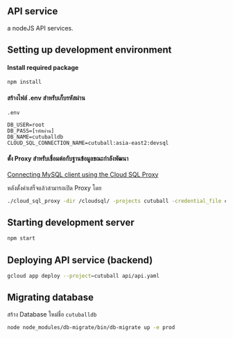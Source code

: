 API service
--------------------

a nodeJS API services.

## Setting up development environment

#### Install required package
```bash
npm install
```

#### สร้างไฟล์ .env สำหรับเก็บรหัสผ่าน

`.env`
```
DB_USER=root
DB_PASS=[รหัสผ่าน]
DB_NAME=cutuballdb
CLOUD_SQL_CONNECTION_NAME=cutuball:asia-east2:devsql
```

#### ตั้ง Proxy สำหรับเชื่อมต่อกับฐานข้อมูลขณะกำลังพัฒนา

[Connecting MySQL client using the Cloud SQL Proxy](https://cloud.google.com/sql/docs/mysql/connect-admin-proxy)

หลังตั้งค่าเสร็จแล้วสามารถเปิด Proxy โดย

```bash
./cloud_sql_proxy -dir /cloudsql/ -projects cutuball -credential_file cutuball-6828b1402a73.json
```

## Starting development server

```bash
npm start
```

## Deploying API service (backend)

```bash
gcloud app deploy --project=cutuball api/api.yaml
```

## Migrating database

สร้าง Database ใหม่ชื่อ `cutuballdb`

```bash
node node_modules/db-migrate/bin/db-migrate up -e prod
```
